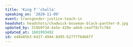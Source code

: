 ```yaml
---
title: 'King T''challa'
speaking_on: '2020-11-09'
event: transgender-justice-teach-in
headshot: headshots/chadwick-boseman-black-panther-0.jpg
updated_by: 319b9f3d-4a5e-420e-ade8-ceaff8cfc78d
updated_at: 1601993492
id: e48e85b3-6d27-4944-8d95-b27f7f64b6ff
---
```

